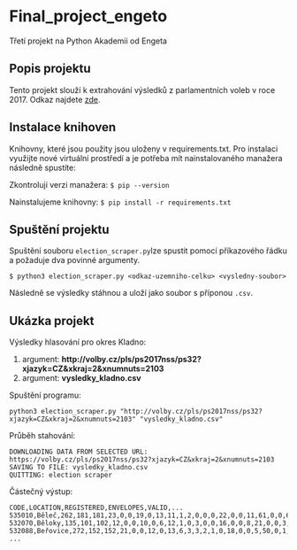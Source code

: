 # Final_project_engeto
Třetí projekt na Python Akademii od Engeta

## Popis projektu
Tento projekt slouží k extrahování výsledků z parlamentních voleb v roce 2017. Odkaz najdete [zde](https://volby.cz/pls/ps2017nss/ps32?xjazyk=CZ&xkraj=2&xnumnuts=2103).
## Instalace knihoven
Knihovny, které jsou použity jsou uloženy v requirements.txt. Pro instalaci využijte nové virtuální prostředí a je potřeba mít nainstalovaného manažera následně spustíte: 
<p>Zkontroluji verzi manažera: <code>$ pip --version</code></p>
<p>Nainstalujeme knihovny: <code>$ pip install -r requirements.txt</code></p>

## Spuštění projektu
<p>Spuštění souboru <code>election_scraper.py</code>lze spustit pomocí příkazového řádku a požaduje dva povinné argumenty.</p>

```$ python3 election_scraper.py <odkaz-uzemniho-celku> <vysledny-soubor>```

Následně se výsledky stáhnou a uloží jako soubor s příponou <code>.csv</code>.

## Ukázka projekt 
Výsledky hlasování pro okres Kladno:

1. argument: **ht<span>tp://</span>volby.cz/pls/ps2017nss/ps32?xjazyk=CZ&xkraj=2&xnumnuts=2103**
2. argument: **vysledky_kladno.csv**

<p>Spuštění programu:<p>
<code>python3 election_scraper.py "ht<span>tp://</span>volby.cz/pls/ps2017nss/ps32?xjazyk=CZ&xkraj=2&xnumnuts=2103" "vysledky_kladno.csv"</code>
  
<p>Průběh stahování:</p>
<pre><code>DOWNLOADING DATA FROM SELECTED URL: https://volby.cz/pls/ps2017nss/ps32?xjazyk=CZ&xkraj=2&xnumnuts=2103
SAVING TO FILE: vysledky_kladno.csv
QUITTING: election scraper
</code></pre>

<p>Částečný výstup:</p>
<pre><code>CODE,LOCATION,REGISTERED,ENVELOPES,VALID,...
535010,Běleč,262,181,181,23,0,0,19,0,13,11,1,2,0,0,0,22,0,0,11,61,0,0,6,0,1,1,1,8,1
532070,Běloky,135,101,102,12,0,0,10,0,6,12,1,0,3,0,0,16,0,0,8,21,0,0,3,0,0,0,0,9,0
532088,Beřovice,272,152,152,21,0,0,12,0,13,6,3,3,2,1,0,18,0,0,5,50,0,1,0,0,0,0,0,17,0
...
</code></pre>
